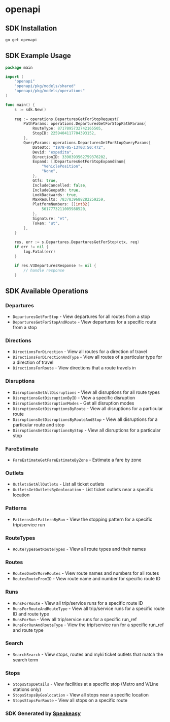 # openapi

<!-- Start SDK Installation -->
## SDK Installation

```bash
go get openapi
```
<!-- End SDK Installation -->

## SDK Example Usage
<!-- Start SDK Example Usage -->
```go
package main

import (
    "openapi"
    "openapi/pkg/models/shared"
    "openapi/pkg/models/operations"
)

func main() {
    s := sdk.New()
    
    req := operations.DeparturesGetForStopRequest{
        PathParams: operations.DeparturesGetForStopPathParams{
            RouteType: 8717895732742165505,
            StopID: 2259404117704393152,
        },
        QueryParams: operations.DeparturesGetForStopQueryParams{
            DateUtc: "1978-05-13T03:50:47Z",
            Devid: "expedita",
            DirectionID: 3390393562759376202,
            Expand: []DeparturesGetForStopExpandEnum{
                "VehiclePosition",
                "None",
            },
            Gtfs: true,
            IncludeCancelled: false,
            IncludeGeopath: true,
            LookBackwards: true,
            MaxResults: 7837839688282259259,
            PlatformNumbers: []int32{
                5617773211005988520,
            },
            Signature: "et",
            Token: "ut",
        },
    }
    
    res, err := s.Departures.DeparturesGetForStop(ctx, req)
    if err != nil {
        log.Fatal(err)
    }

    if res.V3DeparturesResponse != nil {
        // handle response
    }
```
<!-- End SDK Example Usage -->

<!-- Start SDK Available Operations -->
## SDK Available Operations

### Departures

* `DeparturesGetForStop` - View departures for all routes from a stop
* `DeparturesGetForStopAndRoute` - View departures for a specific route from a stop

### Directions

* `DirectionsForDirection` - View all routes for a direction of travel
* `DirectionsForDirectionAndType` - View all routes of a particular type for a direction of travel
* `DirectionsForRoute` - View directions that a route travels in

### Disruptions

* `DisruptionsGetAllDisruptions` - View all disruptions for all route types
* `DisruptionsGetDisruptionByID` - View a specific disruption
* `DisruptionsGetDisruptionModes` - Get all disruption modes
* `DisruptionsGetDisruptionsByRoute` - View all disruptions for a particular route
* `DisruptionsGetDisruptionsByRouteAndStop` - View all disruptions for a particular route and stop
* `DisruptionsGetDisruptionsByStop` - View all disruptions for a particular stop

### FareEstimate

* `FareEstimateGetFareEstimateByZone` - Estimate a fare by zone

### Outlets

* `OutletsGetAllOutlets` - List all ticket outlets
* `OutletsGetOutletsByGeolocation` - List ticket outlets near a specific location

### Patterns

* `PatternsGetPatternByRun` - View the stopping pattern for a specific trip/service run

### RouteTypes

* `RouteTypesGetRouteTypes` - View all route types and their names

### Routes

* `RoutesOneOrMoreRoutes` - View route names and numbers for all routes
* `RoutesRouteFromID` - View route name and number for specific route ID

### Runs

* `RunsForRoute` - View all trip/service runs for a specific route ID
* `RunsForRouteAndRouteType` - View all trip/service runs for a specific route ID and route type
* `RunsForRun` - View all trip/service runs for a specific run_ref
* `RunsForRunAndRouteType` - View the trip/service run for a specific run_ref and route type

### Search

* `SearchSearch` - View stops, routes and myki ticket outlets that match the search term

### Stops

* `StopsStopDetails` - View facilities at a specific stop (Metro and V/Line stations only)
* `StopsStopsByGeolocation` - View all stops near a specific location
* `StopsStopsForRoute` - View all stops on a specific route

<!-- End SDK Available Operations -->

### SDK Generated by [Speakeasy](https://docs.speakeasyapi.dev/docs/using-speakeasy/client-sdks)
